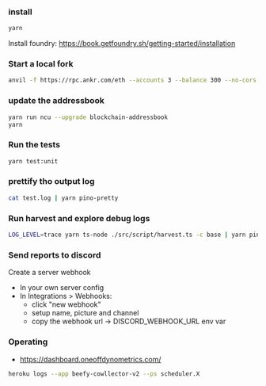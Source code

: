 

### install
    
```bash
yarn
```

Install foundry: https://book.getfoundry.sh/getting-started/installation

### Start a local fork

```bash
anvil -f https://rpc.ankr.com/eth --accounts 3 --balance 300 --no-cors --block-time 10
```


### update the addressbook

```bash
yarn run ncu --upgrade blockchain-addressbook
yarn
```

### Run the tests

```bash
yarn test:unit
```

### prettify tho output log

```bash
cat test.log | yarn pino-pretty
```

### Run harvest and explore debug logs
    
```bash
LOG_LEVEL=trace yarn ts-node ./src/script/harvest.ts -c base | yarn pino-pretty > debug-pretty.log
```


### Send reports to discord

Create a server webhook

- In your own server config
- In Integrations > Webhooks:
    - click "new webhook"
    - setup name, picture and channel
    - copy the webhook url -> DISCORD_WEBHOOK_URL env var

### Operating

- https://dashboard.oneoffdynometrics.com/

```bash
heroku logs --app beefy-cowllector-v2 --ps scheduler.X
```